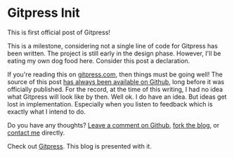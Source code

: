 Gitpress Init
=============

This is first official post of Gitpress!

This is a milestone, considering not a single line of code for Gitpress has
been written. The project is still early in the design phase. However, I'll
be eating my own dog food here. Consider this post a declaration.

If you're reading this on [gitpress.com][site], then things must be going
well! The source of this post [has always been available on Github][post], long
before it was officially published. For the record, at the time of this
writing, I had no idea what Gitpress will look like by then. Well ok.
I do have an idea. But ideas get lost in implementation. Especially
when you listen to feedback which is exactly what I intend to do.

Do you have any thoughts? [Leave a comment on Github][comment],
[fork the blog][fork], or [contact me][contact] directly.

Check out [Gitpress][]. This blog is presented with it.

[site]: http://gitpress.com
[post]: https://github.com/joeyespo/gitpress-blog/blob/master/2012/01-init.md
[fork]: https://github.com/joeyespo/gitpress-blog/
[comment]: https://github.com/joeyespo/gitpress-blog/commits/master/2012/01-init.md
[contact]: mailto:joeyespo@gmail.com
[gitpress]: https://github.com/joeyespo/gitpress
